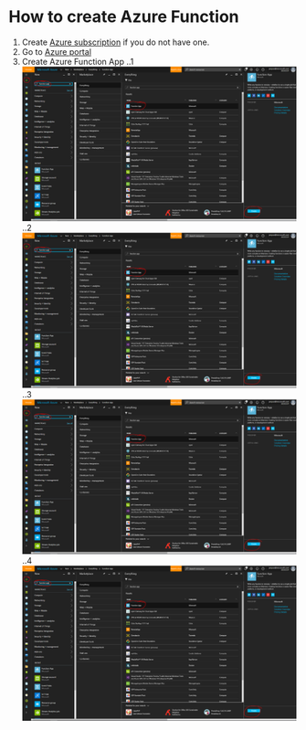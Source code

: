 ﻿# How to create Azure Function
1. Create [Azure subscription](https://azure.microsoft.com/en-us/free/) if you do not have one.
2. Go to [Azure portal](https://portal.azure.com/)
3. Create Azure Function App
..1 ![Step One](https://github.com/pospanet/PyIoT/blob/master/C%23/Azure%20Function/HowTo/Step1.png)
..2 ![Step Two](https://github.com/pospanet/PyIoT/blob/master/C%23/Azure%20Function/HowTo/Step1.png)
..3 ![Step Three](https://github.com/pospanet/PyIoT/blob/master/C%23/Azure%20Function/HowTo/Step1.png)
..4 ![Step Four](https://github.com/pospanet/PyIoT/blob/master/C%23/Azure%20Function/HowTo/Step1.png)
